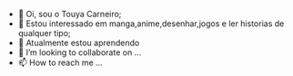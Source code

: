 - 👋 Oi, sou o Touya Carneiro;
- 👀 Estou interessado em manga,anime,desenhar,jogos e ler historias de qualquer tipo;
- 🌱 Atualmente estou aprendendo 
- 💞️ I’m looking to collaborate on ...
- 📫 How to reach me ... 

<!---
TouyaCarneirito/TouyaCarneirito is a ✨ special ✨ repository because its `README.md` (this file) appears on your GitHub profil
You can click the Preview link to take a look at your changes.
--->
